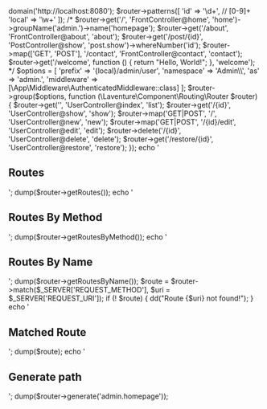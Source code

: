 <?php

require __DIR__.'/../vendor/autoload.php';

$router = new \Laventure\Component\Routing\Router();

$router->domain('http://localhost:8080');

$router->patterns([
    'id'    => '\d+', // [0-9]+
    'local' => '\w+'
]);


/*
$router->get('/', 'FrontController@home', 'home')->groupName('admin.')->name('homepage');
$router->get('/about', 'FrontController@about', 'about');
$router->get('/post/{id}', 'PostController@show', 'post.show')->whereNumber('id');
$router->map(['GET', 'POST'], '/contact', 'FrontController@contact', 'contact');
$router->get('/welcome', function () {
    return "Hello, World!";
}, 'welcome');

*/



$options = [
    'prefix'     => '{local}/admin/user',
    'namespace'  => 'Admin\\',
    'as'         => 'admin.',
    'middleware' => [\App\Middleware\AuthenticatedMiddleware::class]
];

$router->group($options, function (\Laventure\Component\Routing\Router $router) {
      $router->get('', 'UserController@index', 'list');
      $router->get('/{id}', 'UserController@show', 'show');
      $router->map('GET|POST', '/', 'UserController@new', 'new');
      $router->map('GET|POST', '/{id}/edit', 'UserController@edit', 'edit');
      $router->delete('/{id}', 'UserController@delete', 'delete');
      $router->get('/restore/{id}', 'UserController@restore', 'restore');
});



echo '<h2>Routes</h2>';
dump($router->getRoutes());

echo '<h2>Routes By Method</h2>';
dump($router->getRoutesByMethod());

echo '<h2>Routes By Name</h2>';
dump($router->getRoutesByName());



$route = $router->match($_SERVER['REQUEST_METHOD'], $uri = $_SERVER['REQUEST_URI']);

if (! $route) {
    dd("Route {$uri} not found!");
}


echo '<h2>Matched Route</h2>';
dump($route);

echo '<h2>Generate path</h2>';
dump($router->generate('admin.homepage'));